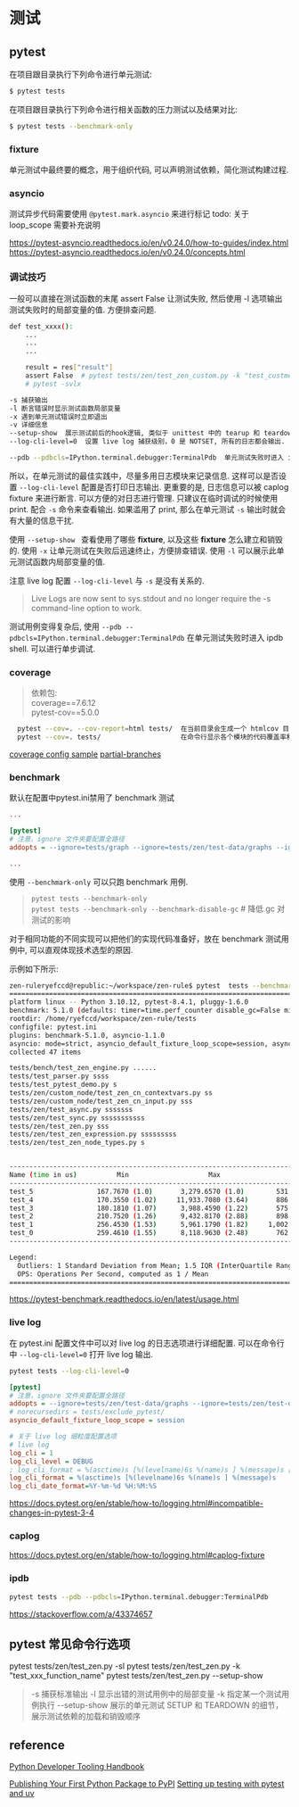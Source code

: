 
# 测试


## pytest

在项目跟目录执行下列命令进行单元测试:  

```bash
$ pytest tests
```

在项目跟目录执行下列命令进行相关函数的压力测试以及结果对比:  

```bash
$ pytest tests --benchmark-only
```


### fixture

单元测试中最终要的概念，用于组织代码, 可以声明测试依赖，简化测试构建过程.


### asyncio

测试异步代码需要使用 `@pytest.mark.asyncio` 来进行标记
todo: 关于 loop_scope 需要补充说明

https://pytest-asyncio.readthedocs.io/en/v0.24.0/how-to-guides/index.html  
https://pytest-asyncio.readthedocs.io/en/v0.24.0/concepts.html  


### 调试技巧

一般可以直接在测试函数的末尾 assert False 让测试失败, 然后使用 -l 选项输出测试失败时的局部变量的值. 方便排查问题.

```bash
def test_xxxx():
    ...
    ...
    ...

    result = res["result"]
    assert False  # pytest tests/zen/test_zen_custom.py -k "test_custmer_node_cache_decision" -sv -l 
    # pytest -svlx

-s 捕获输出 
-l 断言错误时显示测试函数局部变量
-x 遇到单元测试错误时立即退出
-v 详细信息
--setup-show  展示测试前后的hook逻辑, 类似于 unittest 中的 tearup 和 teardown.
--log-cli-level=0  设置 live log 捕获级别，0 是 NOTSET, 所有的日志都会输出.

--pdb --pdbcls=IPython.terminal.debugger:TerminalPdb  单元测试失败时进入 ipdb shell. 可以进行单步调试.
```

所以，在单元测试的最佳实践中，尽量多用日志模块来记录信息. 这样可以是否设置 `--log-cli-level` 配置是否打印日志输出.
更重要的是, 日志信息可以被 caplog fixture 来进行断言. 可以方便的对日志进行管理.
只建议在临时调试的时候使用 print. 配合 `-s` 命令来查看输出.
如果滥用了 print, 那么在单元测试 `-s` 输出时就会有大量的信息干扰.

使用 `--setup-show ` 查看使用了哪些 **fixture**, 以及这些 **fixture** 怎么建立和销毁的.
使用 `-x` 让单元测试在失败后迅速终止，方便排查错误.
使用 `-l` 可以展示此单元测试函数内局部变量的值.

注意 live log 配置 `--log-cli-level` 与 `-s` 是没有关系的.
> Live Logs are now sent to sys.stdout and no longer require the -s command-line option to work.

测试用例变得复杂后, 使用 `--pdb --pdbcls=IPython.terminal.debugger:TerminalPdb` 在单元测试失败时进入 ipdb shell. 可以进行单步调试.


### coverage

> 依赖包:  
> coverage==7.6.12  
> pytest-cov==5.0.0  

```bash
  pytest --cov=. --cov-report=html tests/  在当前目录会生成一个 htmlcov 目录, 访问htmlcov/index.html 即可查看代码覆盖详细信息.
  pytest --cov=. tests/                    在命令行显示各个模块的代码覆盖率和总体覆盖率.
```

[coverage config sample](https://coverage.readthedocs.io/en/7.6.12/config.html#sample-file)
[partial-branches](https://coverage.readthedocs.io/en/latest/branch.html)

### benchmark

默认在配置中pytest.ini禁用了 benchmark 测试

```ini
...

[pytest]
# 注意，ignore 文件夹要配置全路径
addopts = --ignore=tests/graph --ignore=tests/zen/test-data/graphs --ignore=tests/zen/test-data/js

...
```

使用 `--benchmark-only` 可以只跑 benchmark 用例.

> `pytest tests --benchmark-only`  
> `pytest tests --benchmark-only --benchmark-disable-gc` # 降低 gc 对测试的影响

对于相同功能的不同实现可以把他们的实现代码准备好，放在 benchmark 测试用例中, 可以直观体现技术选型的原因.


示例如下所示:
```bash
zen-ruleryefccd@republic:~/workspace/zen-rule$ pytest  tests --benchmark-only
=================================================================================== test session starts ====================================================================================
platform linux -- Python 3.10.12, pytest-8.4.1, pluggy-1.6.0
benchmark: 5.1.0 (defaults: timer=time.perf_counter disable_gc=False min_rounds=5 min_time=0.000005 max_time=1.0 calibration_precision=10 warmup=False warmup_iterations=100000)
rootdir: /home/ryefccd/workspace/zen-rule/tests
configfile: pytest.ini
plugins: benchmark-5.1.0, asyncio-1.1.0
asyncio: mode=strict, asyncio_default_fixture_loop_scope=session, asyncio_default_test_loop_scope=function
collected 47 items                                                                                                                                                                         

tests/bench/test_zen_engine.py ......                                                                                                                                                [ 12%]
tests/test_parser.py ssss                                                                                                                                                            [ 21%]
tests/test_pytest_demo.py s                                                                                                                                                          [ 23%]
tests/zen/custom_node/test_zen_cn_contextvars.py ss                                                                                                                                  [ 27%]
tests/zen/custom_node/test_zen_cn_input.py sss                                                                                                                                       [ 34%]
tests/zen/test_async.py sssssss                                                                                                                                                      [ 48%]
tests/zen/test_sync.py sssssssssss                                                                                                                                                   [ 72%]
tests/zen/test_zen.py sss                                                                                                                                                            [ 78%]
tests/zen/test_zen_expression.py sssssssss                                                                                                                                           [ 97%]
tests/zen/test_zen_node_types.py s                                                                                                                                                   [100%]


------------------------------------------------------------------------------- benchmark 'zen-engine-decision': 6 tests ------------------------------------------------------------------------------
Name (time in us)          Min                    Max                  Mean                StdDev              Median                 IQR            Outliers         OPS            Rounds  Iterations
-------------------------------------------------------------------------------------------------------------------------------------------------------------------------------------------------------
test_5                167.7670 (1.0)       3,279.6570 (1.0)        531.9833 (1.0)        389.6361 (1.0)      390.7480 (1.0)      480.9100 (1.01)       147;33  1,879.7584 (1.0)        1190           1
test_4                170.3550 (1.02)     11,933.7080 (3.64)       886.3171 (1.67)     1,001.7255 (2.57)     483.7925 (1.24)     824.1735 (1.72)      371;250  1,128.2644 (0.60)       2676           1
test_3                180.1810 (1.07)      3,988.4590 (1.22)       575.3604 (1.08)       439.5681 (1.13)     406.8730 (1.04)     477.9995 (1.0)        190;72  1,738.0409 (0.92)       1521           1
test_2                210.7520 (1.26)      9,432.8170 (2.88)       898.7334 (1.69)     1,042.3410 (2.68)     455.7875 (1.17)     736.1245 (1.54)      413;315  1,112.6770 (0.59)       3012           1
test_1                256.4530 (1.53)      5,961.1790 (1.82)     1,002.9876 (1.89)     1,001.6547 (2.57)     561.2290 (1.44)     826.9592 (1.73)      317;246    997.0213 (0.53)       2209           1
test_0                259.4610 (1.55)      8,118.9630 (2.48)       762.2640 (1.43)       674.1789 (1.73)     529.9910 (1.36)     507.5360 (1.06)      205;163  1,311.8815 (0.70)       2269           1
-------------------------------------------------------------------------------------------------------------------------------------------------------------------------------------------------------

Legend:
  Outliers: 1 Standard Deviation from Mean; 1.5 IQR (InterQuartile Range) from 1st Quartile and 3rd Quartile.
  OPS: Operations Per Second, computed as 1 / Mean
============================================================================== 6 passed, 41 skipped in 11.88s ==============================================================================

```


https://pytest-benchmark.readthedocs.io/en/latest/usage.html


### live log

在 pytest.ini 配置文件中可以对 live log 的日志选项进行详细配置.
可以在命令行中 `--log-cli-level=0` 打开 live log 输出.

```bash
pytest tests --log-cli-level=0
```


```ini
[pytest]
# 注意，ignore 文件夹要配置全路径
addopts = --ignore=tests/zen/test-data/graphs --ignore=tests/zen/test-data/js --benchmark-skip
# norecursedirs = tests/exclude_pytest/
asyncio_default_fixture_loop_scope = session

# 关于 live log 细粒度配置选项
# live log 
log_cli = 1
log_cli_level = DEBUG
; log_cli_format = %(asctime)s [%(levelname)6s %(name)s ] %(message)s [(%(pathname)s:%(lineno)s)]  # 可以通过日志定位代码位置.
log_cli_format = %(asctime)s [%(levelname)6s %(name)s ] %(message)s
log_cli_date_format=%Y-%m-%d %H:%M:%S
```

https://docs.pytest.org/en/stable/how-to/logging.html#incompatible-changes-in-pytest-3-4


### caplog

https://docs.pytest.org/en/stable/how-to/logging.html#caplog-fixture


### ipdb

```bash
pytest tests --pdb --pdbcls=IPython.terminal.debugger:TerminalPdb
```

https://stackoverflow.com/a/43374657



## pytest 常见命令行选项

pytest tests/zen/test_zen.py -sl
pytest tests/zen/test_zen.py -k "test_xxx_function_name"
pytest tests/zen/test_zen.py --setup-show

> -s 捕获标准输出
> -l 显示出错的测试用例中的局部变量
> -k 指定某一个测试用例执行
> --setup-show  展示的单元测试 SETUP 和 TEARDOWN 的细节，展示测试依赖的加载和销毁顺序


## reference

[Python Developer Tooling Handbook](https://pydevtools.com/handbook/)

[Publishing Your First Python Package to PyPI](https://pydevtools.com/handbook/tutorial/publishing-your-first-python-package-to-pypi/)
[Setting up testing with pytest and uv](https://pydevtools.com/handbook/tutorial/setting-up-testing-with-pytest-and-uv/)  